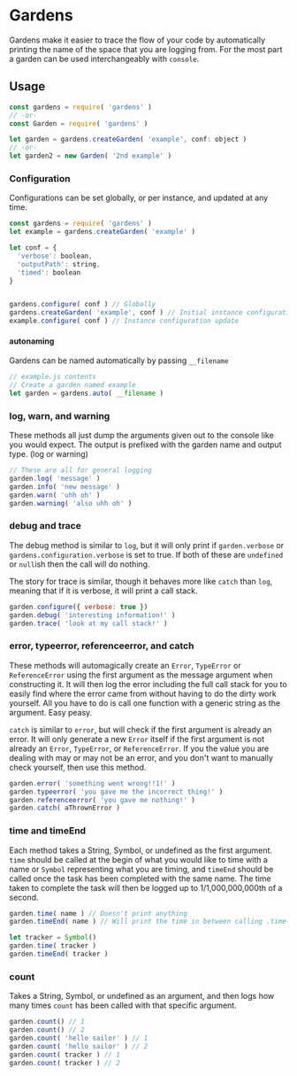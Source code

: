 # Gardens
Gardens make it easier to trace the flow of your code by automatically printing
the name of the space that you are logging from. For the most part a garden can
be used interchangeably with `console`.

## Usage
```JavaScript
const gardens = require( 'gardens' )
// -or-
const Garden = require( 'gardens' )

let garden = gardens.createGarden( 'example', conf: object )
// -or-
let garden2 = new Garden( '2nd example' )
```

### Configuration
Configurations can be set globally, or per instance, and updated at any time.

```JavaScript
const gardens = require( 'gardens' )
let example = gardens.createGarden( 'example' )

let conf = {
  'verbose': boolean,
  'outputPath': string,
  'timed': boolean
}


gardens.configure( conf ) // Globally
gardens.createGarden( 'example', conf ) // Initial instance configuration
example.configure( conf ) // Instance configuration update
```

#### autonaming
Gardens can be named automatically by passing `__filename`
```JavaScript
// example.js contents
// Create a garden named example
let garden = gardens.auto( __filename )
```

### log, warn, and warning
These methods all just dump the arguments given out to the console like you would expect. The
output is prefixed with the garden name and output type. (log or warning)
```JavaScript
// These are all for general logging
garden.log( 'message' )
garden.info( 'new message' )
garden.warn( 'uhh oh' )
garden.warning( 'also uhh oh' )
```

### debug and trace
The debug method is similar to `log`, but it will only print if `garden.verbose` or
`gardens.configuration.verbose` is set to true. If both of these are `undefined` or `null`ish then
the call will do nothing.

The story for trace is similar, though it behaves more like `catch` than `log`, meaning
that if it is verbose, it will print a call stack.
```JavaScript
garden.configure({ verbose: true })
garden.debug( 'interesting information!' )
garden.trace( 'look at my call stack!' )
```

### error, typeerror, referenceerror, and catch
These methods will automagically create an `Error`, `TypeError` or `ReferenceError` using the
first argument as the message argument when constructing it. It will then log the error
including the full call stack for you to easily find where the error came from without
having to do the dirty work yourself. All you have to do is call one function with a
generic string as the argument. Easy peasy.

`catch` is similar to `error`, but will check if the first argument is already an error.
It will only generate a new `Error` itself if the first argument is not already an `Error`,
`TypeError`, or `ReferenceError`. If you the value you are dealing with may or may not be
an error, and you don't want to manually check yourself, then use this method.
```JavaScript
garden.error( 'something went wrong!!1!' )
garden.typeerror( 'you gave me the incorrect thing!' )
garden.referenceerror( 'you gave me nothing!' )
garden.catch( aThrownError )
```

### time and timeEnd
Each method takes a String, Symbol, or undefined as the first argument. `time` should
be called at the begin of what you would like to time with a name or `Symbol` representing
what you are timing, and `timeEnd` should be called once the task has been completed with
the same name. The time taken to complete the task will then be logged up to 1/1,000,000,000th
of a second.
```JavaScript
garden.time( name ) // Doesn't print anything
garden.timeEnd( name ) // Will print the time in between calling .time() and now

let tracker = Symbol()
garden.time( tracker )
garden.timeEnd( tracker )
```

### count
Takes a String, Symbol, or undefined as an argument, and then logs how many times `count`
has been called with that specific argument.
```JavaScript
garden.count() // 1
garden.count() // 2
garden.count( 'hello sailor' ) // 1
garden.count( 'hello sailor' ) // 2
garden.count( tracker ) // 1
garden.count( tracker ) // 2
```

